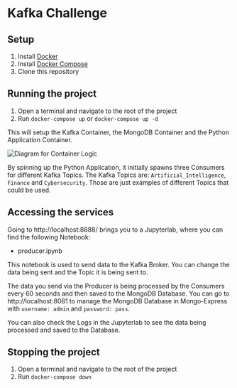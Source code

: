 # Kafka Challenge 

## Setup

1. Install [Docker](https://www.docker.com/get-started)
2. Install [Docker Compose](https://docs.docker.com/compose/install/)
3. Clone this repository

## Running the project

1. Open a terminal and navigate to the root of the project
2. Run `docker-compose up` or `docker-compose up -d`

This will setup the Kafka Container, the MongoDB Container and the Python Application Container.

![Diagram for Container Logic](https://github.com/dtheo91/kafka_challenge/img/diagram.webp)


By spinning up the Python Application, it initially spawns three Consumers for different Kafka Topics.
The Kafka Topics are: `Artificial_Intelligence`, `Finance` and `Cybersecurity`. Those are just examples of different Topics that could be used.

## Accessing the services

Going to http://localhost:8888/ brings you to a Jupyterlab, where you can find the following Notebook:

- producer.ipynb 

This notebook is used to send data to the Kafka Broker. You can change the data being sent and the Topic it is being sent to.

The data you send via the Producer is being processed by the Consumers every 60 seconds and then saved to the MongoDB Database.
You can go to http://localhost:8081 to manage the MongoDB Database in Mongo-Express with `username: admin` and `password: pass`.

You can also check the Logs in the Jupyterlab to see the data being processed and saved to the Database.

## Stopping the project

1. Open a terminal and navigate to the root of the project
2. Run `docker-compose down`